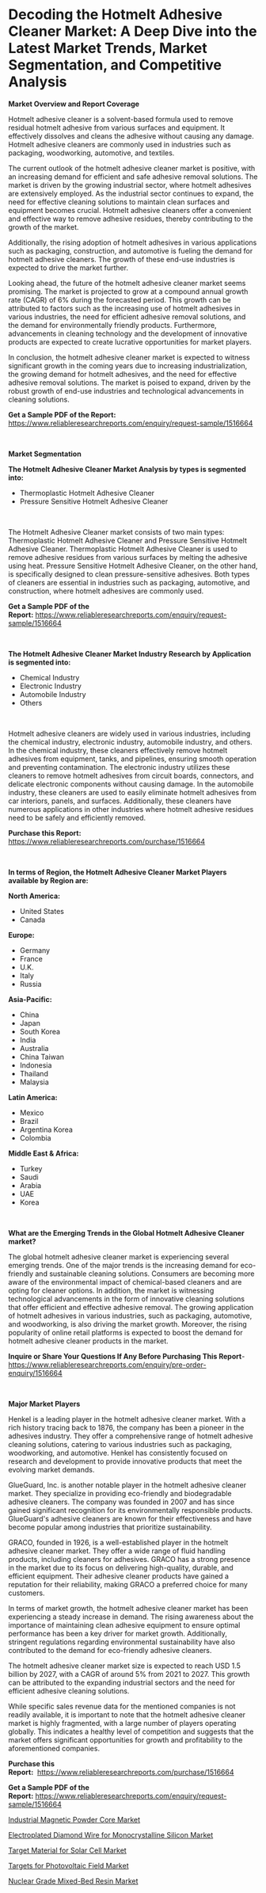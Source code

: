 <p><h1>Decoding the Hotmelt Adhesive Cleaner Market: A Deep Dive into the Latest Market Trends, Market Segmentation, and Competitive Analysis</h1></p><p><strong>Market Overview and Report Coverage</strong></p>
<p><p>Hotmelt adhesive cleaner is a solvent-based formula used to remove residual hotmelt adhesive from various surfaces and equipment. It effectively dissolves and cleans the adhesive without causing any damage. Hotmelt adhesive cleaners are commonly used in industries such as packaging, woodworking, automotive, and textiles.</p><p>The current outlook of the hotmelt adhesive cleaner market is positive, with an increasing demand for efficient and safe adhesive removal solutions. The market is driven by the growing industrial sector, where hotmelt adhesives are extensively employed. As the industrial sector continues to expand, the need for effective cleaning solutions to maintain clean surfaces and equipment becomes crucial. Hotmelt adhesive cleaners offer a convenient and effective way to remove adhesive residues, thereby contributing to the growth of the market.</p><p>Additionally, the rising adoption of hotmelt adhesives in various applications such as packaging, construction, and automotive is fueling the demand for hotmelt adhesive cleaners. The growth of these end-use industries is expected to drive the market further.</p><p>Looking ahead, the future of the hotmelt adhesive cleaner market seems promising. The market is projected to grow at a compound annual growth rate (CAGR) of 6% during the forecasted period. This growth can be attributed to factors such as the increasing use of hotmelt adhesives in various industries, the need for efficient adhesive removal solutions, and the demand for environmentally friendly products. Furthermore, advancements in cleaning technology and the development of innovative products are expected to create lucrative opportunities for market players.</p><p>In conclusion, the hotmelt adhesive cleaner market is expected to witness significant growth in the coming years due to increasing industrialization, the growing demand for hotmelt adhesives, and the need for effective adhesive removal solutions. The market is poised to expand, driven by the robust growth of end-use industries and technological advancements in cleaning solutions.</p></p>
<p><strong>Get a Sample PDF of the Report:</strong> <a href="https://www.reliableresearchreports.com/enquiry/request-sample/1516664">https://www.reliableresearchreports.com/enquiry/request-sample/1516664</a></p>
<p>&nbsp;</p>
<p><strong>Market Segmentation</strong></p>
<p><strong>The Hotmelt Adhesive Cleaner Market Analysis by types is segmented into:</strong></p>
<p><ul><li>Thermoplastic Hotmelt Adhesive Cleaner</li><li>Pressure Sensitive Hotmelt Adhesive Cleaner</li></ul></p>
<p>&nbsp;</p>
<p><p>The Hotmelt Adhesive Cleaner market consists of two main types: Thermoplastic Hotmelt Adhesive Cleaner and Pressure Sensitive Hotmelt Adhesive Cleaner. Thermoplastic Hotmelt Adhesive Cleaner is used to remove adhesive residues from various surfaces by melting the adhesive using heat. Pressure Sensitive Hotmelt Adhesive Cleaner, on the other hand, is specifically designed to clean pressure-sensitive adhesives. Both types of cleaners are essential in industries such as packaging, automotive, and construction, where hotmelt adhesives are commonly used.</p></p>
<p><strong>Get a Sample PDF of the Report:</strong>&nbsp;<a href="https://www.reliableresearchreports.com/enquiry/request-sample/1516664">https://www.reliableresearchreports.com/enquiry/request-sample/1516664</a></p>
<p>&nbsp;</p>
<p><strong>The Hotmelt Adhesive Cleaner Market Industry Research by Application is segmented into:</strong></p>
<p><ul><li>Chemical Industry</li><li>Electronic Industry</li><li>Automobile Industry</li><li>Others</li></ul></p>
<p>&nbsp;</p>
<p><p>Hotmelt adhesive cleaners are widely used in various industries, including the chemical industry, electronic industry, automobile industry, and others. In the chemical industry, these cleaners effectively remove hotmelt adhesives from equipment, tanks, and pipelines, ensuring smooth operation and preventing contamination. The electronic industry utilizes these cleaners to remove hotmelt adhesives from circuit boards, connectors, and delicate electronic components without causing damage. In the automobile industry, these cleaners are used to easily eliminate hotmelt adhesives from car interiors, panels, and surfaces. Additionally, these cleaners have numerous applications in other industries where hotmelt adhesive residues need to be safely and efficiently removed.</p></p>
<p><strong>Purchase this Report:</strong>&nbsp; <a href="https://www.reliableresearchreports.com/purchase/1516664">https://www.reliableresearchreports.com/purchase/1516664</a></p>
<p>&nbsp;</p>
<p><strong>In terms of Region, the Hotmelt Adhesive Cleaner Market Players available by Region are:</strong></p>
<p>
    <p> <strong> North America: </strong>
        <ul>
            <li>United States</li>
            <li>Canada</li>
        </ul>
        </p> 
    <p> <strong> Europe: </strong>
        <ul>
            <li>Germany</li>
            <li>France</li>
            <li>U.K.</li>
            <li>Italy</li>
            <li>Russia</li>
        </ul>
        </p> 
    <p> <strong> Asia-Pacific: </strong>
        <ul>
            <li>China</li>
            <li>Japan</li>
            <li>South Korea</li>
            <li>India</li>
            <li>Australia</li>
            <li>China Taiwan</li>
            <li>Indonesia</li>
            <li>Thailand</li>
            <li>Malaysia</li>
        </ul>
        </p> 
    <p> <strong> Latin America: </strong>
        <ul>
            <li>Mexico</li>
            <li>Brazil</li>
            <li>Argentina Korea</li>
            <li>Colombia</li>
        </ul>
        </p> 
    <p> <strong> Middle East & Africa: </strong>
        <ul>
            <li>Turkey</li>
            <li>Saudi</li>
            <li>Arabia</li>
            <li>UAE</li>
            <li>Korea</li>
        </ul>
    </p>
    </p>
<p>&nbsp;</p>
<p><strong>What are the Emerging Trends in the Global Hotmelt Adhesive Cleaner market?</strong></p>
<p><p>The global hotmelt adhesive cleaner market is experiencing several emerging trends. One of the major trends is the increasing demand for eco-friendly and sustainable cleaning solutions. Consumers are becoming more aware of the environmental impact of chemical-based cleaners and are opting for cleaner options. In addition, the market is witnessing technological advancements in the form of innovative cleaning solutions that offer efficient and effective adhesive removal. The growing application of hotmelt adhesives in various industries, such as packaging, automotive, and woodworking, is also driving the market growth. Moreover, the rising popularity of online retail platforms is expected to boost the demand for hotmelt adhesive cleaner products in the market.</p></p>
<p><strong>Inquire or Share Your Questions If Any Before Purchasing This Report</strong>- <a href="https://www.reliableresearchreports.com/enquiry/pre-order-enquiry/1516664">https://www.reliableresearchreports.com/enquiry/pre-order-enquiry/1516664</a></p>
<p>&nbsp;</p>
<p><strong>Major Market Players</strong></p>
<p><p>Henkel is a leading player in the hotmelt adhesive cleaner market. With a rich history tracing back to 1876, the company has been a pioneer in the adhesives industry. They offer a comprehensive range of hotmelt adhesive cleaning solutions, catering to various industries such as packaging, woodworking, and automotive. Henkel has consistently focused on research and development to provide innovative products that meet the evolving market demands.</p><p>GlueGuard, Inc. is another notable player in the hotmelt adhesive cleaner market. They specialize in providing eco-friendly and biodegradable adhesive cleaners. The company was founded in 2007 and has since gained significant recognition for its environmentally responsible products. GlueGuard's adhesive cleaners are known for their effectiveness and have become popular among industries that prioritize sustainability.</p><p>GRACO, founded in 1926, is a well-established player in the hotmelt adhesive cleaner market. They offer a wide range of fluid handling products, including cleaners for adhesives. GRACO has a strong presence in the market due to its focus on delivering high-quality, durable, and efficient equipment. Their adhesive cleaner products have gained a reputation for their reliability, making GRACO a preferred choice for many customers.</p><p>In terms of market growth, the hotmelt adhesive cleaner market has been experiencing a steady increase in demand. The rising awareness about the importance of maintaining clean adhesive equipment to ensure optimal performance has been a key driver for market growth. Additionally, stringent regulations regarding environmental sustainability have also contributed to the demand for eco-friendly adhesive cleaners.</p><p>The hotmelt adhesive cleaner market size is expected to reach USD 1.5 billion by 2027, with a CAGR of around 5% from 2021 to 2027. This growth can be attributed to the expanding industrial sectors and the need for efficient adhesive cleaning solutions.</p><p>While specific sales revenue data for the mentioned companies is not readily available, it is important to note that the hotmelt adhesive cleaner market is highly fragmented, with a large number of players operating globally. This indicates a healthy level of competition and suggests that the market offers significant opportunities for growth and profitability to the aforementioned companies.</p></p>
<p><strong>Purchase this Report:</strong>&nbsp;&nbsp;<a href="https://www.reliableresearchreports.com/purchase/1516664">https://www.reliableresearchreports.com/purchase/1516664</a></p>
<p></p>
<p><strong>Get a Sample PDF of the Report:</strong>&nbsp;<a href="https://www.reliableresearchreports.com/enquiry/request-sample/1516664">https://www.reliableresearchreports.com/enquiry/request-sample/1516664</a></p>
<p><p><a href="https://medium.com/@roscoemayer1990/industrial-magnetic-powder-core-market-size-reveals-the-best-marketing-channels-in-global-industry-cea353bd9b3c">Industrial Magnetic Powder Core Market</a></p><p><a href="https://medium.com/@rosaerluke/electroplated-diamond-wire-for-monocrystalline-silicon-market-outlook-industry-overview-and-33e2860b420d">Electroplated Diamond Wire for Monocrystalline Silicon Market</a></p><p><a href="https://medium.com/@noemiharvey05/target-material-for-solar-cell-market-analysis-and-sze-forecasted-for-period-from-2023-to-2030-56484352f25f">Target Material for Solar Cell Market</a></p><p><a href="https://medium.com/@adolfoadams1988/targets-for-photovoltaic-field-market-outlook-industry-overview-and-forecast-2023-to-2030-cac8953edf6e">Targets for Photovoltaic Field Market</a></p><p><a href="https://medium.com/@lloydgrimes52/nuclear-grade-mixed-bed-resin-market-insight-market-trends-growth-forecasted-from-2023-to-2030-3fc058298e07">Nuclear Grade Mixed-Bed Resin Market</a></p></p>